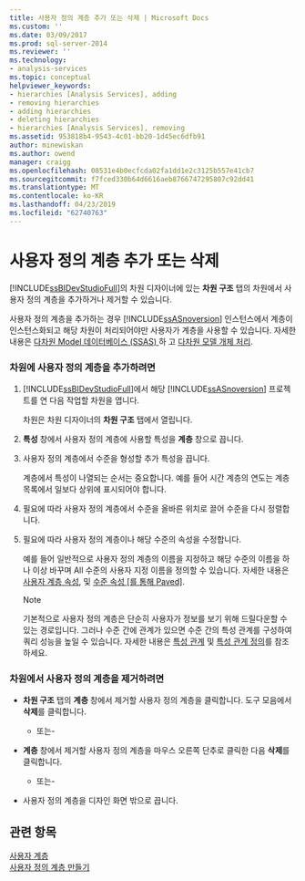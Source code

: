 ```yaml
---
title: 사용자 정의 계층 추가 또는 삭제 | Microsoft Docs
ms.custom: ''
ms.date: 03/09/2017
ms.prod: sql-server-2014
ms.reviewer: ''
ms.technology:
- analysis-services
ms.topic: conceptual
helpviewer_keywords:
- hierarchies [Analysis Services], adding
- removing hierarchies
- adding hierarchies
- deleting hierarchies
- hierarchies [Analysis Services], removing
ms.assetid: 953818b4-9543-4c01-bb20-1d45ec6dfb91
author: minewiskan
ms.author: owend
manager: craigg
ms.openlocfilehash: 08531e4b0ecfcda02fa1dd1e2c3125b557e41cb7
ms.sourcegitcommit: f7fced330b64d6616aeb8766747295807c92dd41
ms.translationtype: MT
ms.contentlocale: ko-KR
ms.lasthandoff: 04/23/2019
ms.locfileid: "62740763"
---
```

# <a name="add-or-delete-a-user-defined-hierarchy"></a>사용자 정의 계층 추가 또는 삭제
  [!INCLUDE[ssBIDevStudioFull](../../includes/ssbidevstudiofull-md.md)]의 차원 디자이너에 있는 **차원 구조** 탭의 차원에서 사용자 정의 계층을 추가하거나 제거할 수 있습니다.  
  
 사용자 정의 계층을 추가하는 경우 [!INCLUDE[ssASnoversion](../../includes/ssasnoversion-md.md)] 인스턴스에서 계층이 인스턴스화되고 해당 차원이 처리되어야만 사용자가 계층을 사용할 수 있습니다. 자세한 내용은 [다차원 Model 데이터베이스 &#40;SSAS&#41; ](multidimensional-model-databases-ssas.md) 하 고 [다차원 모델 개체 처리](processing-a-multidimensional-model-analysis-services.md).  
  
### <a name="to-add-a-user-defined-hierarchy-to-a-dimension"></a>차원에 사용자 정의 계층을 추가하려면  
  
1.  [!INCLUDE[ssBIDevStudioFull](../../includes/ssbidevstudiofull-md.md)]에서 해당 [!INCLUDE[ssASnoversion](../../includes/ssasnoversion-md.md)] 프로젝트를 연 다음 작업할 차원을 엽니다.  
  
     차원은 차원 디자이너의 **차원 구조** 탭에서 열립니다.  
  
2.  **특성** 창에서 사용자 정의 계층에 사용할 특성을 **계층** 창으로 끕니다.  
  
3.  사용자 정의 계층에서 수준을 형성할 추가 특성을 끕니다.  
  
     계층에서 특성이 나열되는 순서는 중요합니다. 예를 들어 시간 계층의 연도는 계층 목록에서 일보다 상위에 표시되어야 합니다.  
  
4.  필요에 따라 사용자 정의 계층에서 수준을 올바른 위치로 끌어 수준을 다시 정렬합니다.  
  
5.  필요에 따라 사용자 정의 계층이나 해당 수준의 속성을 수정합니다.  
  
     예를 들어 일반적으로 사용자 정의 계층의 이름을 지정하고 해당 수준의 이름을 하나 이상 바꾸며 All 수준의 사용자 지정 이름을 정의할 수 있습니다. 자세한 내용은 [사용자 계층 속성](../multidimensional-models-olap-logical-dimension-objects/user-hierarchies-properties.md), 및 [수준 속성 &#91;를 통해 Paved&#93;](../multidimensional-models-olap-logical-dimension-objects/user-hierarchies-level-properties.md).  
  
    > [!NOTE]  
    >  기본적으로 사용자 정의 계층은 단순히 사용자가 정보를 보기 위해 드릴다운할 수 있는 경로입니다. 그러나 수준 간에 관계가 있으면 수준 간의 특성 관계를 구성하여 쿼리 성능을 높일 수 있습니다. 자세한 내용은 [특성 관계](../multidimensional-models-olap-logical-dimension-objects/attribute-relationships.md) 및 [특성 관계 정의](attribute-relationships-define.md)를 참조하세요.  
  
### <a name="to-remove-a-user-defined-hierarchy-from-a-dimension"></a>차원에서 사용자 정의 계층을 제거하려면  
  
-   **차원 구조** 탭의 **계층** 창에서 제거할 사용자 정의 계층을 클릭합니다. 도구 모음에서 **삭제**를 클릭합니다.  
  
     - 또는-  
  
-   **계층** 창에서 제거할 사용자 정의 계층을 마우스 오른쪽 단추로 클릭한 다음 **삭제**를 클릭합니다.  
  
     - 또는-  
  
-   사용자 정의 계층을 디자인 화면 밖으로 끕니다.  
  
## <a name="see-also"></a>관련 항목  
 [사용자 계층](../multidimensional-models-olap-logical-dimension-objects/user-hierarchies.md)   
 [사용자 정의 계층 만들기](user-defined-hierarchies-create.md)  
  
  

